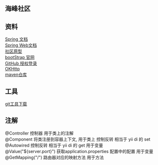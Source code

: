 ## 海峰社区
## 资料
[Spring 文档](https://spring.io/guides)<br>
[Spring Web文档](https://spring.io/guides/gs/serving-web-content/)<br>
[社区原型](https://elasticsearch.cn/)<br>
[bootStrap 官网](https://www.bootcss.com/)<br>
[GitHub 授权登录](https://developer.github.com/apps/building-oauth-apps/creating-an-oauth-app/)<br>
[OKHttp](https://square.github.io/okhttp/)<br>
[maven仓库](https://mvnrepository.com/)<br>
## 工具
[git工具下载](https://git-scm.com/)<br>

## 注解
@Controller 控制器 用于类上的注解<br>
@Component 将类注册到容器上下文, 用于类上  控制反转 相当于 yii di 的 set<br>
@Autowired 控制反转 相当于 yii di 的 get 用于变量<br>
@Value("${server.port}") 获取application.properties 配置中的配置 用于变量<br>
@GetMapping("/") 路由器对应的映射方法 用于方法<br>


